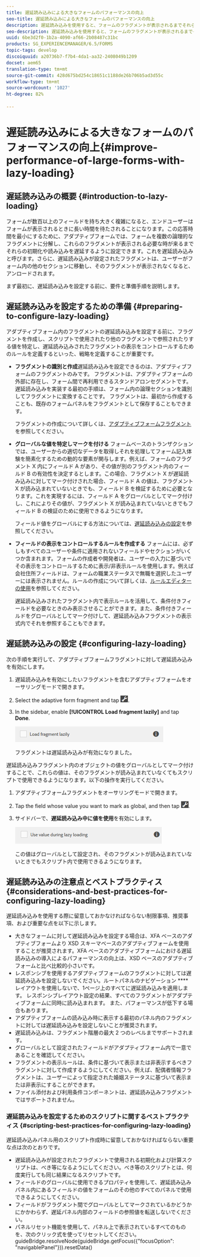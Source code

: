 ```yaml
---
title: 遅延読み込みによる大きなフォームのパフォーマンスの向上
seo-title: 遅延読み込みによる大きなフォームのパフォーマンスの向上
description: 遅延読み込みを使用すると、フォームのフラグメントが表示されるまでそれらの初期化と読み込みを延期することにより、大きく複雑なアダプティブフォームのパフォーマンスを向上できます。
seo-description: 遅延読み込みを使用すると、フォームのフラグメントが表示されるまでそれらの初期化と読み込みを延期することにより、大きく複雑なアダプティブフォームのパフォーマンスを向上できます。
uuid: 6be3d2f0-1b2a-4090-af66-2b08487c31bc
products: SG_EXPERIENCEMANAGER/6.5/FORMS
topic-tags: develop
discoiquuid: a20736b7-f7b4-4da1-aa32-2408049b1209
docset: aem65
translation-type: tm+mt
source-git-commit: 428d675bd254c18651c1188de26b706b5ad3d55c
workflow-type: tm+mt
source-wordcount: '1027'
ht-degree: 82%

---
```



# 遅延読み込みによる大きなフォームのパフォーマンスの向上{#improve-performance-of-large-forms-with-lazy-loading}

## 遅延読み込みの概要 {#introduction-to-lazy-loading}

フォームが数百以上のフィールドを持ち大きく複雑になると、エンドユーザーはフォームが表示されるときに長い時間を待たされることになります。この応答時間を最小にするために、アダプティブフォームでは、フォームを複数の論理的なフラグメントに分解し、これらのフラグメントが表示される必要な時が来るまでそれらの初期化や読み込みを遅延するように設定できます。これを遅延読み込みと呼びます。さらに、遅延読み込みが設定されたフラグメントは、ユーザーがフォーム内の他のセクションに移動し、そのフラグメントが表示されなくなると、アンロードされます。

まず最初に、遅延読み込みを設定する前に、要件と準備手順を説明します。

## 遅延読み込みを設定するための準備 {#preparing-to-configure-lazy-loading}

アダプティブフォーム内のフラグメントの遅延読み込みを設定する前に、フラグメントを作成し、スクリプトで使用されたり他のフラグメントで参照されたりする値を特定し、遅延読み込みされたフラグメントの表示をコントロールするためのルールを定義するといった、戦略を定義することが重要です。

* **フラグメントの識別と作成**&#x200B;遅延読み込みを設定できるのは、アダプティブフォームのフラグメントのみです。 フラグメントは、アダプティブフォームの外部に存在し、フォーム間で再利用できるスタンドアロンセグメントです。 遅延読み込みを実装する最初の手順は、フォーム内の論理セクションを識別してフラグメントに変換することです。 フラグメントは、最初から作成することも、既存のフォームパネルをフラグメントとして保存することもできます。

   フラグメントの作成について詳しくは、[アダプティブフォームフラグメント](../../forms/using/adaptive-form-fragments.md)を参照してください。

* **グローバルな値を特定しマークを付ける** フォームベースのトランザクションでは、ユーザーからの適切なデータを取得しそれを処理してフォーム記入体験を簡素化するための動的な要素が関与します。例えば、フォームのフラグメント X 内にフィールド A があり、その値が別のフラグメント内のフィールド B の有効性を決定するとします。この場合、フラグメント X が遅延読み込みに対してマーク付けされた場合、フィールド A の値は、フラグメント X が読み込まれていないときでも、フィールド B を検証するために必要となります。これを実現するには、フィールド A をグローバルとしてマーク付けし、これによりその値が、フラグメント X が読み込まれていないときでもフィールド B の検証のために使用できるようになります。

   フィールド値をグローバルにする方法については、[遅延読み込みの設定](../../forms/using/lazy-loading-adaptive-forms.md#p-configuring-lazy-loading-p)を参照してください。

* **フィールドの表示をコントロールするルールを作成する** フォームには、必ずしもすべてのユーザーや条件に適用されないフィールドやセクションがいくつか含まれます。フォームの作成者や開発者は、ユーザーの入力に基づいでその表示をコントロールするために表示/非表示ルールを使用します。例えば会社住所フィールドは、フォームの職業ステータスで無職を選択したユーザーには表示されません。ルールの作成について詳しくは、[ルールエディターの使用](../../forms/using/rule-editor.md)を参照してください。

   遅延読み込みされたフラグメント内で表示ルールを活用して、条件付きフィールドを必要なときのみ表示させることができます。また、条件付きフィールドをグローバルとしてマーク付けして、遅延読み込みフラグメントの表示式内でそれを参照することもできます。

## 遅延読み込みの設定 {#configuring-lazy-loading}

次の手順を実行して、アダプティブフォームフラグメントに対して遅延読み込みを有効にします。

1. 遅延読み込みを有効にしたいフラグメントを含むアダプティブフォームをオーサリングモードで開きます。
1. Select the adaptive form fragment and tap ![cmppr](assets/cmppr.png).
1. In the sidebar, enable **[!UICONTROL Load fragment lazily]** and tap **Done**.

   ![アダプティブフォームフラグメントに対して遅延読み込みを有効にする](assets/lazy-loading-fragment.png)

   フラグメントは遅延読み込みが有効になりました。

遅延読み込みフラグメント内のオブジェクトの値をグローバルとしてマーク付けすることで、これらの値は、そのフラグメントが読み込まれていなくてもスクリプトで使用できるようになります。以下の操作を実行してください。

1. アダプティブフォームフラグメントをオーサリングモードで開きます。
1. Tap the field whose value you want to mark as global, and then tap ![cmppr](assets/cmppr.png).
1. サイドバーで、**遅延読み込み中に値を使用**&#x200B;を有効にします。

   ![サイドバーの遅延読み込みフィールド](assets/enable-lazy-loading.png)

   この値はグローバルとして設定され、そのフラグメントが読み込まれていないときでもスクリプト内で使用できるようになります。

## 遅延読み込みの注意点とベストプラクティス {#considerations-and-best-practices-for-configuring-lazy-loading}

遅延読み込みを使用する際に留意しておかなければならない制限事項、推奨事項、および重要な点を以下に示します。

* 大きなフォームに対して遅延読み込みを設定する場合は、XFA ベースのアダプティブフォームより XSD スキーマベースのアダプティブフォームを使用することが推奨されます。XFA ベースのアダプティブフォームにおける遅延読み込みの導入によるパフォーマンスの向上は、XSD ベースのアダプティブフォームと比べ比較的小さいです。
* レスポンシブを使用するアダプティブフォームのフラグメントに対しては遅延読み込みを設定しないでください。ルートパネルのナビゲーション **** レイアウトを使用しないで、1ページ上のすべてに遅延読み込みを適用します。 レスポンシブレイアウト設定の結果、すべてのフラグメントがアダプティブフォームに同時に読み込まれます。 また、パフォーマンスが低下する場合もあります。
* アダプティブフォームの読み込み時に表示する最初のパネル内のフラグメントに対しては遅延読み込みを設定しないことが推奨されます。
* 遅延読み込みは、フラグメント階層の最大 2 つのレベルまでサポートされます。
* グローバルとして設定されたフィールドがアダプティブフォーム内で一意であることを確認してください。
* フラグメントの表示ルールは、条件に基づいて表示または非表示するべきフラグメントに対して作成するようにしてください。例えば、配偶者情報フラグメントは、ユーザーによって指定された婚姻ステータスに基づいて表示または非表示にすることができます。
* ファイル添付および利用条件コンポーネントは、遅延読み込みフラグメントではサポートされません。

### 遅延読み込みを設定するためのスクリプトに関するベストプラクティス {#scripting-best-practices-for-configuring-lazy-loading}

遅延読み込みパネル用のスクリプト作成時に留意しておかなければならない重要な点は次のとおりです。

* 遅延読み込みが設定されたフラグメントで使用される初期化および計算スクリプトは、べき等になるようにしてください。べき等のスクリプトとは、何度実行しても同じ結果になるスクリプトです。
* フィールドのグローバルに使用できるプロパティを使用して、遅延読み込みパネル内にあるフィールドの値をフォームのその他のすべてのパネルで使用できるようにしてください。
* フィールドがフラグメント間でグローバルとしてマークされているかどうかにかかわらず、遅延パネル内部のフィールドの参照値を転送しないでください。
* パネルリセット機能を使用して、パネル上で表示されているすべてのものを、次のクリック式を使ってリセットしてください。\
   guideBridge.resolveNode(guideBridge.getFocus({&quot;focusOption&quot;: &quot;navigablePanel&quot;})).resetData()


